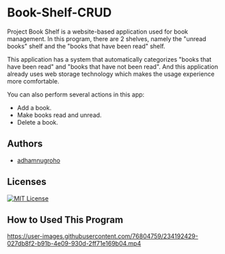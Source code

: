 # Book-Shelf-CRUD

Project Book Shelf is a website-based application used for book management. In this program, there are 2 shelves, namely the "unread books" shelf and the "books that have been read" shelf.

This application has a system that automatically categorizes "books that have been read" and "books that have not been read". And this application already uses web storage technology which makes the usage experience more comfortable.

You can also perform several actions in this app:
- Add a book.
- Make books read and unread.
- Delete a book.



## Authors

- [adhamnugroho](https://www.github.com/adhamnugroho)


## Licenses

[![MIT License](https://img.shields.io/badge/License-MIT-green.svg)](https://choosealicense.com/licenses/mit/)


## How to Used This Program



https://user-images.githubusercontent.com/76804759/234192429-027db8f2-b91b-4e09-930d-2ff71e169b04.mp4




